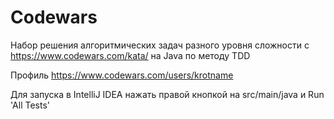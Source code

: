 # Codewars

Набор решения алгоритмических задач разного уровня сложности 
с https://www.codewars.com/kata/ на Java по методу TDD 

Профиль https://www.codewars.com/users/krotname

Для запуска в IntelliJ IDEA нажать правой кнопкой на src/main/java и Run 'All Tests'